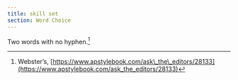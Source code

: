 ```yaml
---
title: skill set
section: Word Choice
---
```

Two words with no hyphen.[^71]

[^71]: Webster’s, [https://www.apstylebook.com/ask\_the\_editors/28133](https://www.apstylebook.com/ask_the_editors/28133)
